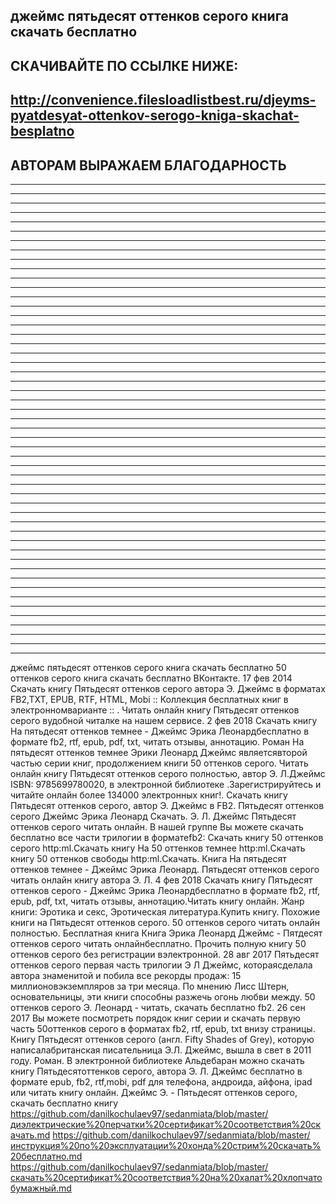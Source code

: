 джеймс пятьдесят оттенков серого книга скачать бесплатно
--------------------------------------------------
СКАЧИВАЙТЕ ПО ССЫЛКЕ НИЖЕ:
--------------------------------------------------
http://convenience.filesloadlistbest.ru/djeyms-pyatdesyat-ottenkov-serogo-kniga-skachat-besplatno
--------------------------------------------------
АВТОРАМ ВЫРАЖАЕМ БЛАГОДАРНОСТЬ
--------------------------------------------------
--------------------------------------------------
--------------------------------------------------
--------------------------------------------------
--------------------------------------------------
--------------------------------------------------
--------------------------------------------------
--------------------------------------------------
--------------------------------------------------
--------------------------------------------------
--------------------------------------------------
--------------------------------------------------
--------------------------------------------------
--------------------------------------------------
--------------------------------------------------
--------------------------------------------------
--------------------------------------------------
--------------------------------------------------
--------------------------------------------------
--------------------------------------------------
--------------------------------------------------
--------------------------------------------------
--------------------------------------------------
--------------------------------------------------
--------------------------------------------------
--------------------------------------------------
--------------------------------------------------
--------------------------------------------------
--------------------------------------------------
--------------------------------------------------
--------------------------------------------------
--------------------------------------------------
--------------------------------------------------
--------------------------------------------------
--------------------------------------------------
--------------------------------------------------
--------------------------------------------------
--------------------------------------------------
--------------------------------------------------
--------------------------------------------------
--------------------------------------------------
--------------------------------------------------
--------------------------------------------------
--------------------------------------------------
--------------------------------------------------
--------------------------------------------------
--------------------------------------------------
--------------------------------------------------
--------------------------------------------------
--------------------------------------------------
--------------------------------------------------
--------------------------------------------------
джеймс пятьдесят оттенков серого книга скачать бесплатно 50 оттенков серого книга скачать бесплатно  ВКонтакте. 17 фев 2014  Скачать книгу Пятьдесят оттенков серого автора Э. Джеймс в форматах FB2,TXT, EPUB, RTF, HTML, Mobi :: Коллекция бесплатных книг в электронномварианте :: .  Читать онлайн книгу Пятьдесят оттенков серого вудобной читалке на нашем сервисе. 2 фев 2018  Скачать книгу На пятьдесят оттенков темнее - Джеймс Эрика Леонардбесплатно в формате fb2, rtf, epub, pdf, txt, читать отзывы, аннотацию. Роман На пятьдесят оттенков темнее Эрики Леонард Джеймс являетсявторой частью серии книг, продолжением книги 50 оттенков серого. Читать онлайн книгу Пятьдесят оттенков серого полностью, автор Э. Л.Джеймс ISBN: 9785699780020, в электронной библиотеке .Зарегистрируйтесь и читайте онлайн более 134000 электронных книг!. Скачать книгу Пятьдесят оттенков серого, автор Э. Джеймс в FB2. Пятьдесят оттенков серого Джеймс Эрика Леонард Скачать. Э. Л. Джеймс Пятьдесят оттенков серого  читать онлайн. В нашей группе Вы можете скачать бесплатно все части трилогии в форматеfb2: Скачать книгу 50 оттенков серого http:ml.Скачать книгу На 50 оттенков темнее http:ml.Скачать книгу 50 оттенков свободы http:ml.Скачать. Книга На пятьдесят оттенков темнее - Джеймс Эрика Леонард. Пятьдесят оттенков серого читать онлайн книгу автора Э. Л. 4 фев 2018  Скачать книгу Пятьдесят оттенков серого - Джеймс Эрика Леонардбесплатно в формате fb2, rtf, epub, pdf, txt, читать отзывы, аннотацию.Читать книгу онлайн. Жанр книги: Эротика и секс, Эротическая литература.Купить книгу. Похожие книги на Пятьдесят оттенков серого. 50 оттенков серого читать онлайн полностью. Бесплатная книга
Книга Эрика Леонард Джеймс - Пятдесят оттенков серого читать онлайнбесплатно. Прочить полную книгу 50 оттенков серого без регистрации вэлектронной. 28 авг 2017  Пятьдесят оттенков серого  первая часть трилогии Э Л Джеймс, котораясделала автора знаменитой и побила все рекорды продаж: 15 миллионовэкземпляров за три месяца. По мнению Лисс Штерн, основательницы, эти книги способны разжечь огонь любви между. 50 оттенков серого Э. Леонард - читать, скачать бесплатно fb2. 26 сен 2017  Вы можете посмотреть порядок книг серии и скачать первую часть 50оттенков серого в форматах fb2, rtf, epub, txt внизу страницы. Книгу Пятьдесят оттенков серого (англ. Fifty Shades of Grey), которую написалабританская писательница Э.Л. Джеймс, вышла в свет в 2011 году. Роман. В электронной библиотеке Альдебаран можно скачать книгу Пятьдесятоттенков серого, автора Э. Л. Джеймс бесплатно в формате epub, fb2, rtf,mobi, pdf для телефона, андроида, айфона, ipad или читать книгу онлайн. Джеймс Э. - Пятьдесят оттенков серого, скачать бесплатно книгу
https://github.com/danilkochulaev97/sedanmiata/blob/master/диэлектрические%20перчатки%20сертификат%20соответствия%20скачать.md
https://github.com/danilkochulaev97/sedanmiata/blob/master/инструкция%20по%20эксплуатации%20хонда%20стрим%20скачать%20бесплатно.md
https://github.com/danilkochulaev97/sedanmiata/blob/master/скачать%20сертификат%20соответствия%20на%20халат%20хлопчатобумажный.md